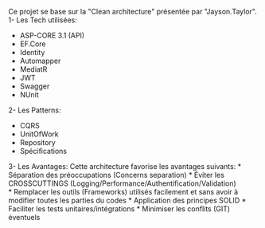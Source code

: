 Ce projet se base sur la "Clean architecture" présentée par "Jayson.Taylor".
1- Les Tech utilisées:
  * ASP-CORE 3.1 (API)
  * EF.Core
  * Identity
  * Automapper
  * MediatR
  * JWT
  * Swagger
  * NUnit

2- Les Patterns:
  * CQRS
  * UnitOfWork
  * Repository
  * Spécifications
 
3- Les Avantages:
  Cette architecture favorise les avantages suivants:
    * Séparation des préoccupations (Concerns separation)
    * Éviter les CROSSCUTTINGS (Logging/Performance/Authentification/Validation)     
    * Remplacer les outils (Frameworks) utilisés facilement et sans avoir à modifier toutes les parties du codes
    * Application des principes SOLID
    * Faciliter les tests unitaires/intégrations
    * Minimiser les conflits (GIT) éventuels
